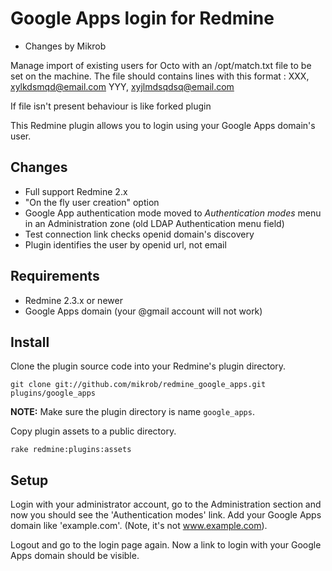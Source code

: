 Google Apps login for Redmine
=============================

* Changes by Mikrob

Manage import of existing users for Octo with an /opt/match.txt file to be set on the machine.
The file should contains lines with this format :
XXX, xylkdsmqd@email.com
YYY, xyjlmdsqdsq@email.com

If file isn't present behaviour is like forked plugin

This Redmine plugin allows you to login using your Google Apps domain's user.

Changes
--------------------------------------------------

* Full support Redmine 2.x
* "On the fly user creation" option
* Google App authentication mode moved to *Authentication modes* menu in an Administration zone (old LDAP Authentication menu field)
* Test connection link checks openid domain's discovery
* Plugin identifies the user by openid url, not email

Requirements
------------

* Redmine 2.3.x or newer
* Google Apps domain (your @gmail account will not work)

Install
-------

Clone the plugin source code into your Redmine's plugin directory.

    git clone git://github.com/mikrob/redmine_google_apps.git plugins/google_apps

**NOTE:** Make sure the plugin directory is name `google_apps`.

Copy plugin assets to a public directory.

    rake redmine:plugins:assets

Setup
-----

Login with your administrator account, go to the Administration section and now you should see the 'Authentication modes' link. Add your Google Apps domain like 'example.com'. (Note, it's not www.example.com).

Logout and go to the login page again. Now a link to login with your Google Apps domain should be visible.

